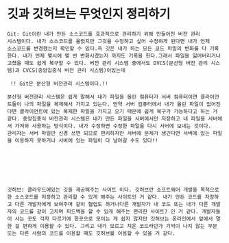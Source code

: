 #  깃과 깃허브는 무엇인지 정리하기   


    Git: Git이란 내가 만든 소스코드를 효과적으로 관리하기 위해 만들어진 버전 관리
    시스템이다. 내가 소스코드를 올렸지만 그것을 수정하고 싶어 수정하게 된다면 내가 언제
    소스코드를 변경했는지 확인할 수 있다.즉 깃은 내가 하는 모든 코드 파일의 변화를 다 기록한다. 내가 언제 몇시에 몇 번 변화시켰는지 까지도 기록을 한다.그래서 파일을 잃어버리거나 고쳤을 때도 쉽게 복구할 수 있다. 버전 관리 시스템 중에서도 DVCS(분산형 버전 관리 시스템)과 CVCS(중앙집중식 버전 관리 시스템)이있는데

     !! Git은 분산형 버전관리 시스템이다.!!

    분산형 버전관리 시스템은 쉽게 말해서 내가 파일을 올린 컴퓨터가 서버 컴퓨터이면 클라이언트들이 나의 파일을 복제해서 가지고 있는다. 만약 서버 컴퓨터에서 내가 올린 파일이 없어진다면 클라이언트에 있는 복제한 파일을 가지고 오기 때문에 쉽게 복구가 가능하다고 하는 거 같다. 중앙집중식 버전관리 시스템은 내가 만든 파일을 서버에서만 저장하고 내 파일을 서버에서 가져와 사용하는 방식이다. 내가 수정하면 수정한 파일을 다시 서버에 보내는 것이다.
    관리자는 서버 파일만 신경 쓰면 되므로 편리하지만 서버에 문제가 생긴다면 서버에 있는 파일을 이용하지 못하거나 서버에 있는 파일이 다 날아갈 수도 있다!!







    깃허브: 클라우드에있는 깃을 제공해주는 사이트 이다. 깃허브란 소프트웨어 개발을 목적으로 한 소스코드를 저장하고 관리할 수 있게 해주는 사이트인 거 같다. 내가 만든 코드를 저장하고 다른 개발자에게 보여주며 같이 협업도 하거나다른 개발자가 내 코드 또는 내가 다른 개발자의 코드를 같이 고치며 피드백을 할 수 있게 해주는 편리한 사이트? 인 거 같다. 개발자들이 사는 곳도 각자 다르기에 한곳으로 모이는 게 쉽지 않지만 깃허브는 온라인에서 앞에서 말한 걸 편하게 이용할 수 있다. 그리고 내가 모르고 지운 코드라던가 기억이 나지 않는 부분 또는 다른 사람의 코드를 이용할 때도 깃허브를 이용할 수 있을 거 같다.